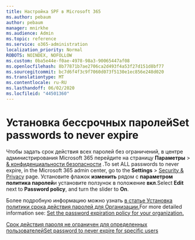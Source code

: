 ```yaml
---
title: Настройка SPF в Microsoft 365
ms.author: pebaum
author: pebaum
manager: mnirkhe
ms.audience: Admin
ms.topic: reference
ms.service: o365-administration
localization_priority: Normal
ROBOTS: NOINDEX, NOFOLLOW
ms.custom: 0ba5e44e-f0ae-4978-98a3-90065447af08
ms.openlocfilehash: 8b77871b7ae2706ca2d493f4a53f27d151d8bf77
ms.sourcegitcommit: bc7d6f4f3c9f7060d073f5130e1ec856e248d020
ms.translationtype: MT
ms.contentlocale: ru-RU
ms.lasthandoff: 06/02/2020
ms.locfileid: "44501360"
---
```

# <a name="set-passwords-to-never-expire"></a><span data-ttu-id="4cbde-102">Установка бессрочных паролей</span><span class="sxs-lookup"><span data-stu-id="4cbde-102">Set passwords to never expire</span></span> 

<span data-ttu-id="4cbde-103">Чтобы задать срок действия всех паролей без ограничений, в центре администрирования Microsoft 365 перейдите на страницу **Параметры**  >  [ &amp; конфиденциальности безопасности](https://portal.office.com/adminportal/home#/settings/security) .</span><span class="sxs-lookup"><span data-stu-id="4cbde-103">To set ALL passwords to never expire, in the Microsoft 365 admin center, go to the **Settings** > [Security &amp; Privacy](https://portal.office.com/adminportal/home#/settings/security) page.</span></span> <span data-ttu-id="4cbde-104">Установите флажок **изменить** рядом с **параметром политика паролей**и установите ползунок в положение **вкл**.</span><span class="sxs-lookup"><span data-stu-id="4cbde-104">Select **Edit** next to **Password policy**, and turn the slider to **On**.</span></span>
  
<span data-ttu-id="4cbde-105">Более подробную информацию можно узнать [в статье Установка политики срока действия паролей для Организации.](https://docs.microsoft.com/microsoft-365/admin/manage/set-password-expiration-policy)</span><span class="sxs-lookup"><span data-stu-id="4cbde-105">For more detailed information see: [Set the password expiration policy for your organization.](https://docs.microsoft.com/microsoft-365/admin/manage/set-password-expiration-policy)</span></span>
  
[<span data-ttu-id="4cbde-106">Срок действия пароля не ограничен для определенных пользователей</span><span class="sxs-lookup"><span data-stu-id="4cbde-106">Set password to never expire for specific users</span></span>](https://docs.microsoft.com/microsoft-365/admin/add-users/set-password-to-never-expire)
  
